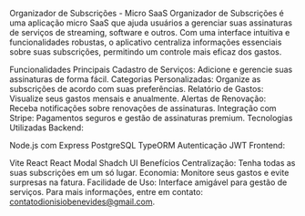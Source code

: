 Organizador de Subscrições - Micro SaaS
Organizador de Subscrições é uma aplicação micro SaaS que ajuda usuários a gerenciar suas assinaturas de serviços de streaming, software e outros. Com uma interface intuitiva e funcionalidades robustas, o aplicativo centraliza informações essenciais sobre suas subscrições, permitindo um controle mais eficaz dos gastos.

Funcionalidades Principais
Cadastro de Serviços: Adicione e gerencie suas assinaturas de forma fácil.
Categorias Personalizadas: Organize as subscrições de acordo com suas preferências.
Relatório de Gastos: Visualize seus gastos mensais e anualmente.
Alertas de Renovação: Receba notificações sobre renovações de assinaturas.
Integração com Stripe: Pagamentos seguros e gestão de assinaturas premium.
Tecnologias Utilizadas
Backend:

Node.js com Express
PostgreSQL
TypeORM
Autenticação JWT
Frontend:

Vite
React
React Modal
Shadch UI
Benefícios
Centralização: Tenha todas as suas subscrições em um só lugar.
Economia: Monitore seus gastos e evite surpresas na fatura.
Facilidade de Uso: Interface amigável para gestão de serviços.
Para mais informações, entre em contato: contatodionisiobenevides@gmail.com.

